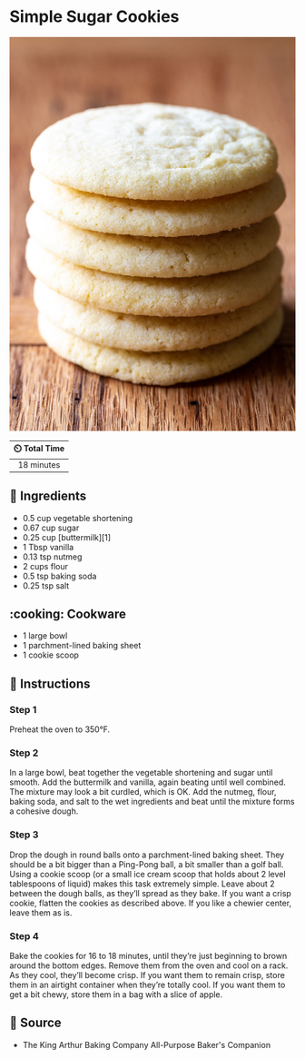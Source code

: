 # Simple Sugar Cookies

![Simple Sugar Cookies](../assets/images/simple-sugar-cookies.jpg)

| :timer_clock: Total Time |
|:-----------------------: |
| 18 minutes |

## :salt: Ingredients

- 0.5 cup vegetable shortening
- 0.67 cup sugar
- 0.25 cup [buttermilk][1]
- 1 Tbsp vanilla
- 0.13 tsp nutmeg
- 2 cups flour
- 0.5 tsp baking soda
- 0.25 tsp salt

## :cooking: Cookware

- 1 large bowl
- 1 parchment-lined baking sheet
- 1 cookie scoop

## :pencil: Instructions

### Step 1

Preheat the oven to 350°F.

### Step 2

In a large bowl, beat together the vegetable shortening and sugar until smooth. Add the buttermilk and vanilla, again
beating until well combined. The mixture may look a bit curdled, which is OK. Add the nutmeg, flour, baking soda, and
salt to the wet ingredients and beat until the mixture forms a cohesive dough.

### Step 3

Drop the dough in round balls onto a parchment-lined baking sheet. They should be a bit bigger than a Ping-Pong ball, a
bit smaller than a golf ball. Using a cookie scoop (or a small ice cream scoop that holds about 2 level tablespoons of
liquid) makes this task extremely simple. Leave about 2 between the dough balls, as they’ll spread as they bake. If
you want a crisp cookie, flatten the cookies as described above. If you like a chewier center, leave them as is.

### Step 4

Bake the cookies for 16 to 18 minutes, until they’re just beginning to brown around the bottom edges. Remove them from
the oven and cool on a rack. As they cool, they’ll become crisp. If you want them to remain crisp, store them in an
airtight container when they’re totally cool. If you want them to get a bit chewy, store them in a bag with a slice of
apple.

## :link: Source

- The King Arthur Baking Company All-Purpose Baker's Companion
